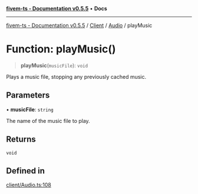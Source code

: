 [**fivem-ts - Documentation v0.5.5**](../../../../../README.md) • **Docs**

***

[fivem-ts - Documentation v0.5.5](../../../../../README.md) / [Client](../../../README.md) / [Audio](../README.md) / playMusic

# Function: playMusic()

> **playMusic**(`musicFile`): `void`

Plays a music file, stopping any previously cached music.

## Parameters

• **musicFile**: `string`

The name of the music file to play.

## Returns

`void`

## Defined in

[client/Audio.ts:108](https://github.com/Purpose-Dev/fivem-ts/blob/main/src/client/Audio.ts#L108)
